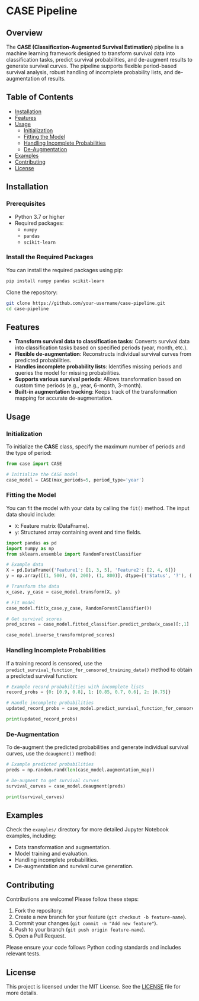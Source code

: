 # CASE Pipeline

## Overview
The **CASE (Classification-Augmented Survival Estimation)** pipeline is a machine learning framework designed to transform survival data into classification tasks, predict survival probabilities, and de-augment results to generate survival curves. The pipeline supports flexible period-based survival analysis, robust handling of incomplete probability lists, and de-augmentation of results.

## Table of Contents
- [Installation](#installation)
- [Features](#features)
- [Usage](#usage)
  - [Initialization](#initialization)
  - [Fitting the Model](#fitting-the-model)
  - [Handling Incomplete Probabilities](#handling-incomplete-probabilities)
  - [De-Augmentation](#de-augmentation)
- [Examples](#examples)
- [Contributing](#contributing)
- [License](#license)

## Installation

### Prerequisites
- Python 3.7 or higher
- Required packages: 
  - `numpy`
  - `pandas`
  - `scikit-learn`

### Install the Required Packages
You can install the required packages using pip:

```bash
pip install numpy pandas scikit-learn
```

Clone the repository:

```bash
git clone https://github.com/your-username/case-pipeline.git
cd case-pipeline
```

## Features
- **Transform survival data to classification tasks**: Converts survival data into classification tasks based on specified periods (year, month, etc.).
- **Flexible de-augmentation**: Reconstructs individual survival curves from predicted probabilities.
- **Handles incomplete probability lists**: Identifies missing periods and queries the model for missing probabilities.
- **Supports various survival periods**: Allows transformation based on custom time periods (e.g., year, 6-month, 3-month).
- **Built-in augmentation tracking**: Keeps track of the transformation mapping for accurate de-augmentation.

## Usage

### Initialization
To initialize the **CASE** class, specify the maximum number of periods and the type of period:

```python
from case import CASE

# Initialize the CASE model
case_model = CASE(max_periods=5, period_type='year')
```

### Fitting the Model
You can fit the model with your data by calling the `fit()` method. The input data should include:
- `X`: Feature matrix (DataFrame).
- `y`: Structured array containing event and time fields.

```python
import pandas as pd
import numpy as np
from sklearn.ensemble import RandomForestClassifier

# Example data
X = pd.DataFrame({'Feature1': [1, 3, 5], 'Feature2': [2, 4, 6]})
y = np.array([(1, 500), (0, 200), (1, 800)], dtype=[('Status', '?'), ('Survival_in_days', '<f8')])

# Transform the data
x_case, y_case = case_model.transform(X, y)

# Fit model
case_model.fit(x_case,y_case, RandomForestClassifier())

# Get survival scores
pred_scores = case_model.fitted_classifier.predict_proba(x_case)[:,1]

case_model.inverse_transform(pred_scores)
```

### Handling Incomplete Probabilities
If a training record is censored, use the `predict_survival_function_for_censored_training_data()` method to obtain a predicted survival function:

```python
# Example record probabilities with incomplete lists
record_probs = {0: [0.9, 0.8], 1: [0.85, 0.7, 0.6], 2: [0.75]}

# Handle incomplete probabilities
updated_record_probs = case_model.predict_survival_function_for_censored_training_data(record_probs, X, study_period=3)

print(updated_record_probs)
```

### De-Augmentation
To de-augment the predicted probabilities and generate individual survival curves, use the `deaugment()` method:

```python
# Example predicted probabilities
preds = np.random.rand(len(case_model.augmentation_map))

# De-augment to get survival curves
survival_curves = case_model.deaugment(preds)

print(survival_curves)
```

## Examples
Check the `examples/` directory for more detailed Jupyter Notebook examples, including:
- Data transformation and augmentation.
- Model training and evaluation.
- Handling incomplete probabilities.
- De-augmentation and survival curve generation.

## Contributing
Contributions are welcome! Please follow these steps:
1. Fork the repository.
2. Create a new branch for your feature (`git checkout -b feature-name`).
3. Commit your changes (`git commit -m "Add new feature"`).
4. Push to your branch (`git push origin feature-name`).
5. Open a Pull Request.

Please ensure your code follows Python coding standards and includes relevant tests.

## License
This project is licensed under the MIT License. See the [LICENSE](LICENSE) file for more details.
```
